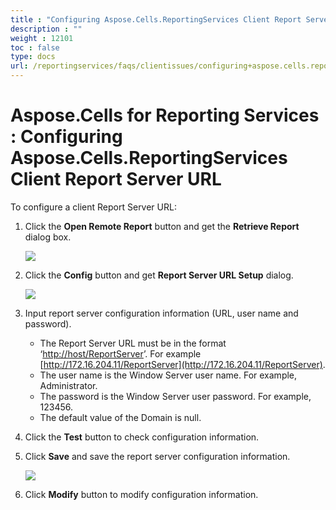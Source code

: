 ```yaml
---
title : "Configuring Aspose.Cells.ReportingServices Client Report Server URL" 
description : "" 
weight : 12101 
toc : false
type: docs
url: /reportingservices/faqs/clientissues/configuring+aspose.cells.reportingservices+client+report+server+url/
---
```


# Aspose.Cells for Reporting Services : Configuring Aspose.Cells.ReportingServices Client Report Server URL


To configure a client Report Server URL:

1.  Click the **Open Remote Report** button and get the **Retrieve Report** dialog box.  
      
    ![](https://docs2.aspose.com/cells/reportingservices/attachments/6094854/6193254.png)
2.  Click the **Config** button and get **Report Server URL Setup** dialog.  
      
    ![](https://docs2.aspose.com/cells/reportingservices/attachments/6094854/88211612.png)
3.  Input report server configuration information (URL, user name and password).
    *   The Report Server URL must be in the format ‘[http://host/ReportServer](http://host/ReportServer)’. For example [http://172.16.204.11/ReportServer](http://172.16.204.11/ReportServer).
    *   The user name is the Window Server user name. For example, Administrator.
    *   The password is the Window Server user password. For example, 123456.
    *   The default value of the Domain is null.
4.  Click the **Test** button to check configuration information.
5.  Click **Save** and save the report server configuration information.  
      
    ![](https://docs2.aspose.com/cells/reportingservices/attachments/6094854/88211611.png)  
      
    
6.  Click **Modify** button to modify configuration information.

